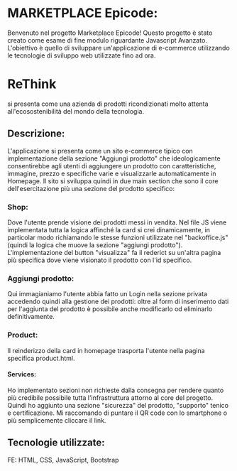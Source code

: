 # MARKETPLACE Epicode:
Benvenuto nel progetto Marketplace Epicode! Questo progetto è stato creato come esame di fine modulo riguardante Javascript Avanzato. L'obiettivo è quello di sviluppare un'applicazione di e-commerce utilizzando le tecnologie di sviluppo web utilizzate fino ad ora.
# ReThink
si presenta come una azienda di prodotti ricondizionati molto attenta all'ecosostenibilità del mondo della tecnologia.
## Descrizione:
L'applicazione si presenta come un sito e-commerce tipico con implementazione della sezione "Aggiungi prodotto" che ideologicamente consentirebbe agli utenti di aggiungere un prodotto con caratteristiche, immagine, prezzo e specifiche varie e visualizzarle automaticamente in Homepage. 
Il sito si sviluppa quindi in due main section che sono il core dell'esercitazione più una sezione del prodotto specifico:
### Shop:
Dove l'utente prende visione dei prodotti messi in vendita. Nel file JS viene implementata tutta la logica affinché la card si crei dinamicamente, in particolar modo richiamando le stesse funzioni utilizzate nel "backoffice.js" (quindi la logica che muove la sezione "aggiungi prodotto"). L'implementazione del button "visualizza" fa il rederict su un'altra pagina più specifica dove viene visionato il prodotto con l'id specifico.
### Aggiungi prodotto:
Qui immagianiamo l'utente abbia fatto un Login nella sezione privata accedendo quindi alla gestione dei prodotti: oltre al form di inserimento dati per l'aggiunta del prodotto è possibile anche modificarlo od eliminarlo definitivamente.
### Product: 
Il reinderizzo della card in homepage trasporta l'utente nella pagina specifica product.html.
#### Services:
Ho implementato sezioni non richieste dalla consegna per rendere quanto più credibile possibile tutta l'infrastruttura attorno al core del progetto. Quindi ho aggiunto una sezione "sicurezza" del prodotto, "supporto" tenico e certificazione. Mi raccomando di puntare il QR code con lo smartphone o più semplicemente cliccare il link. 
## Tecnologie utilizzate:
FE: HTML, CSS, JavaScript, Bootstrap
